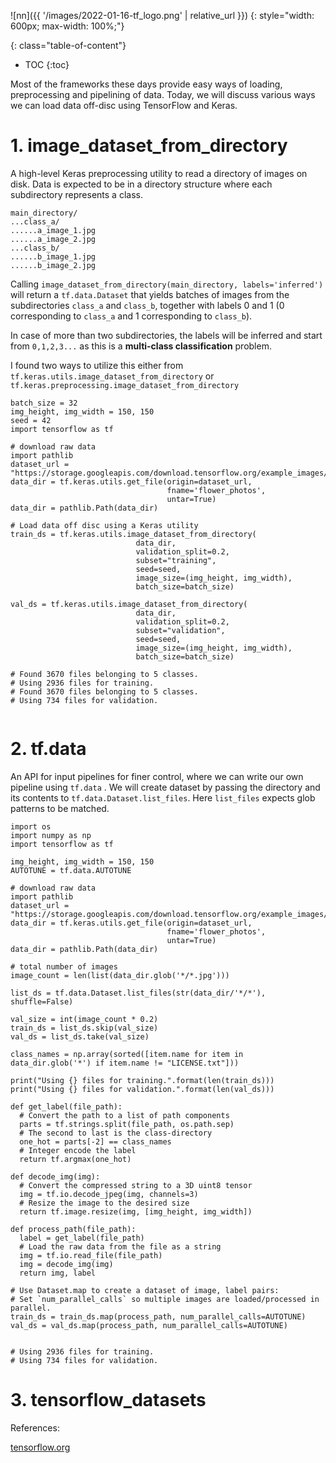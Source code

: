 ![nn]({{ '/images/2022-01-16-tf_logo.png' | relative_url }})
{: style="width: 600px; max-width: 100%;"}

{: class="table-of-content"}
* TOC
{:toc}

Most of the frameworks these days provide easy ways of loading, preprocessing and pipelining of data. Today, we will discuss various ways we can load data off-disc using TensorFlow and Keras. 

# 1. image_dataset_from_directory
A high-level Keras preprocessing utility to read a directory of images on disk. Data is expected to be in a directory structure where each subdirectory represents a class.
 
 ```
main_directory/
...class_a/
......a_image_1.jpg
......a_image_2.jpg
...class_b/
......b_image_1.jpg
......b_image_2.jpg
```

Calling `image_dataset_from_directory(main_directory, labels='inferred')` will return a `tf.data.Dataset` that yields batches of images from the subdirectories `class_a` and  `class_b`, together with labels 0 and 1 (0 corresponding to `class_a` and 1 corresponding to `class_b`).


In case of more than two subdirectories, the labels will be inferred and start from `0,1,2,3...` as this is a **multi-class classification** problem.

I found two ways to utilize this either from `tf.keras.utils.image_dataset_from_directory` or `tf.keras.preprocessing.image_dataset_from_directory`

```
batch_size = 32
img_height, img_width = 150, 150
seed = 42
import tensorflow as tf

# download raw data
import pathlib
dataset_url = "https://storage.googleapis.com/download.tensorflow.org/example_images/flower_photos.tgz"
data_dir = tf.keras.utils.get_file(origin=dataset_url,
                                   fname='flower_photos',
                                   untar=True)
data_dir = pathlib.Path(data_dir)

# Load data off disc using a Keras utility
train_ds = tf.keras.utils.image_dataset_from_directory(			
                            data_dir,
                            validation_split=0.2,
                            subset="training",
                            seed=seed,
                            image_size=(img_height, img_width),
                            batch_size=batch_size)

val_ds = tf.keras.utils.image_dataset_from_directory(
                            data_dir,
                            validation_split=0.2,
                            subset="validation",
                            seed=seed,
                            image_size=(img_height, img_width),
                            batch_size=batch_size)

# Found 3670 files belonging to 5 classes.
# Using 2936 files for training.
# Found 3670 files belonging to 5 classes.
# Using 734 files for validation.
                            
```

# 2. tf.data
An API for input pipelines for finer control, where we can write our own pipeline using `tf.data` . We will create dataset by passing the directory and its contents to `tf.data.Dataset.list_files`. Here `list_files` expects glob patterns to be matched.

```
import os
import numpy as np
import tensorflow as tf

img_height, img_width = 150, 150
AUTOTUNE = tf.data.AUTOTUNE

# download raw data
import pathlib
dataset_url = "https://storage.googleapis.com/download.tensorflow.org/example_images/flower_photos.tgz"
data_dir = tf.keras.utils.get_file(origin=dataset_url,
                                   fname='flower_photos',
                                   untar=True)
data_dir = pathlib.Path(data_dir)

# total number of images
image_count = len(list(data_dir.glob('*/*.jpg')))

list_ds = tf.data.Dataset.list_files(str(data_dir/'*/*'), shuffle=False)

val_size = int(image_count * 0.2)
train_ds = list_ds.skip(val_size)
val_ds = list_ds.take(val_size)

class_names = np.array(sorted([item.name for item in data_dir.glob('*') if item.name != "LICENSE.txt"]))

print("Using {} files for training.".format(len(train_ds)))
print("Using {} files for validation.".format(len(val_ds)))

def get_label(file_path):
  # Convert the path to a list of path components
  parts = tf.strings.split(file_path, os.path.sep)
  # The second to last is the class-directory
  one_hot = parts[-2] == class_names
  # Integer encode the label
  return tf.argmax(one_hot)

def decode_img(img):
  # Convert the compressed string to a 3D uint8 tensor
  img = tf.io.decode_jpeg(img, channels=3)
  # Resize the image to the desired size
  return tf.image.resize(img, [img_height, img_width])

def process_path(file_path):
  label = get_label(file_path)
  # Load the raw data from the file as a string
  img = tf.io.read_file(file_path)
  img = decode_img(img)
  return img, label

# Use Dataset.map to create a dataset of image, label pairs:
# Set `num_parallel_calls` so multiple images are loaded/processed in parallel.
train_ds = train_ds.map(process_path, num_parallel_calls=AUTOTUNE)
val_ds = val_ds.map(process_path, num_parallel_calls=AUTOTUNE)


# Using 2936 files for training.
# Using 734 files for validation.

```

# 3. tensorflow_datasets 






References:

[tensorflow.org](https://www.tensorflow.org/tutorials/load_data/images)
